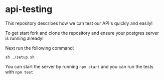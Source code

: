 # api-testing
This repository describes how we can test our API's quickly and easily!

To get start fork and clone the repository and ensure your postgres server is running
already!

 Next run the following command:

`sh ./setup.sh`

You can start the server by running `npm start` and you can run the tests
with `npm test`

